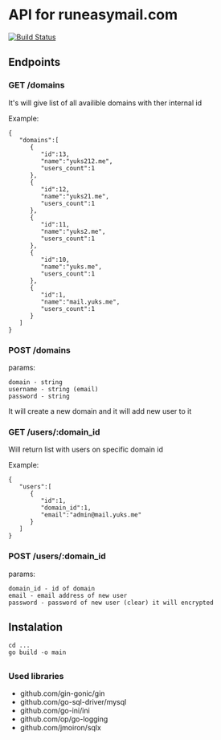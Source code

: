 # API for runeasymail.com  
[![Build Status](https://travis-ci.org/runeasymail/ManagementAPI.svg?branch=master)](https://travis-ci.org/runeasymail/ManagementAPI)

## Endpoints

### GET /domains
It's will give list of all availible domains with ther internal id

Example:
```
{
   "domains":[
      {
         "id":13,
         "name":"yuks212.me",
         "users_count":1
      },
      {
         "id":12,
         "name":"yuks21.me",
         "users_count":1
      },
      {
         "id":11,
         "name":"yuks2.me",
         "users_count":1
      },
      {
         "id":10,
         "name":"yuks.me",
         "users_count":1
      },
      {
         "id":1,
         "name":"mail.yuks.me",
         "users_count":1
      }
   ]
}
```

### POST /domains
params:
```
domain - string
username - string (email)
password - string
```
It will create a new domain and it will add new user to it

### GET /users/:domain_id
Will return list with users on specific domain id

Example:
```
{
   "users":[
      {
         "id":1,
         "domain_id":1,
         "email":"admin@mail.yuks.me"
      }
   ]
}
```

### POST /users/:domain_id
params:
```
domain_id - id of domain
email - email address of new user
password - password of new user (clear) it will encrypted
```

## Instalation
```
cd ...
go build -o main
```

## 

### Used libraries
* github.com/gin-gonic/gin
* github.com/go-sql-driver/mysql
* github.com/go-ini/ini 
* github.com/op/go-logging
* github.com/jmoiron/sqlx

